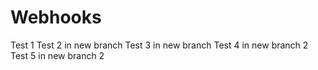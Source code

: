 # Webhooks

Test 1
Test 2 in new branch
Test 3 in new branch
Test 4 in new branch 2
Test 5 in new branch 2
